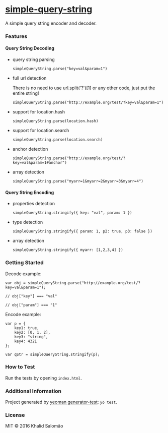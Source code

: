 # [simple-query-string](https://github.com/khalidsalomao/simple-query-string)

A simple query string encoder and decoder.


### Features

#### Query String Decoding

* query string parsing

    `simpleQueryString.parse("key=val&param=1")`


* full url detection

    There is no need to use url.split('?')[1] or any other code, just put the entire string!

    `simpleQueryString.parse("http://example.org/test/?key=val&param=1")`


* support for location.hash 
    
    `simpleQueryString.parse(location.hash)`

* support for location.search
    
    `simpleQueryString.parse(location.search)`

* anchor detection
    
    `simpleQueryString.parse("http://example.org/test/?key=val&param=1#anchor")`

* array detection
    
    `simpleQueryString.parse("myarr=1&myarr=2&myarr=3&myarr=4")`


#### Query String Encoding

* properties detection

    `simpleQueryString.stringify({ key: "val", param: 1 })`

* type detection

    `simpleQueryString.stringify({ param: 1, p2: true, p3: false })`

* array detection

    `simpleQueryString.stringify({ myarr: [1,2,3,4] })`


### Getting Started

Decode example:
```
var obj = simpleQueryString.parse("http://example.org/test/?key=val&param=1");

// obj["key"] === "val"

// obj["param"] === "1"

```


Encode example:
```
var p = {
    key1: true,
    key2: [0, 1, 2],
    key3: "string",
    key4: 4321
};

var qStr = simpleQueryString.stringify(p);

```


### How to Test

Run the tests by opening `index.html`.


### Additional Information

Project generated by [yeoman generator-test](https://github.com/phillipalexander/generator-test): `yo test`.


### License

MIT © 2016 Khalid Salomão
